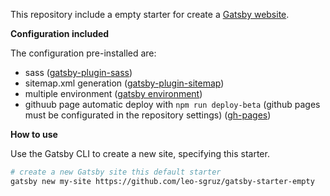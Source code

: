 This repository include a empty starter for create a [Gatsby website](https://www.gatsbyjs.org/). 

**Configuration included**

The configuration pre-installed are:

* sass ([gatsby-plugin-sass](https://www.gatsbyjs.org/packages/gatsby-plugin-sass/))
* sitemap.xml generation ([gatsby-plugin-sitemap](https://www.gatsbyjs.org/packages/gatsby-plugin-sitemap/))
* multiple environment ([gatsby environment](https://www.gatsbyjs.org/docs/environment-variables/))
* githuub page automatic deploy with `npm run deploy-beta` (github pages must be configurated in the repository settings) ([gh-pages](https://www.gatsbyjs.org/docs/how-gatsby-works-with-github-pages/))


**How to use**

  Use the Gatsby CLI to create a new site, specifying this starter.

  ```sh
  # create a new Gatsby site this default starter
  gatsby new my-site https://github.com/leo-sgruz/gatsby-starter-empty
  ```
